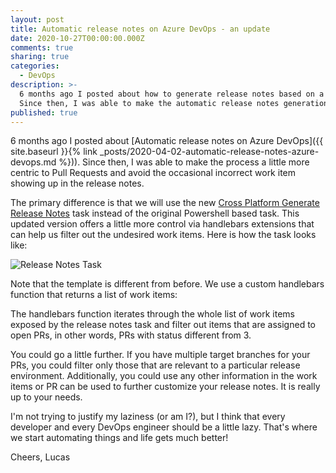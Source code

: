 ```yaml
---
layout: post
title: Automatic release notes on Azure DevOps - an update
date: 2020-10-27T00:00:00.000Z
comments: true
sharing: true
categories:
  - DevOps
description: >-
  6 months ago I posted about how to generate release notes based on a good development process.
  Since then, I was able to make the automatic release notes generation even better. In this post, I will show you how.
published: true
---
```


6 months ago I posted about [Automatic release notes on Azure DevOps]({{ site.baseurl }}{% link _posts/2020-04-02-automatic-release-notes-azure-devops.md %})). Since then, I was able to make the process a little more centric to Pull Requests and avoid the occasional incorrect work item showing up in the release notes.

The primary difference is that we will use the new [Cross Platform Generate Release Notes](https://github.com/rfennell/AzurePipelines/wiki/GenerateReleaseNotes---Node-based-Cross-Platform-Task) task instead of the original Powershell based task. This updated version offers a little more control via handlebars extensions that can help us filter out the undesired work items. Here is how the task looks like:

![Release Notes Task]({{site.baseurl}}/images/posts/azure-devops-release-notes-new.png)

Note that the template is different from before. We use a custom handlebars function that returns a list of work items:

<script src="https://gist.github.com/jlucaspains/a1c52a02748541f4c7794c3bb8c3b714.js"></script>

The handlebars function iterates through the whole list of work items exposed by the release notes task and filter out items that are assigned to open PRs, in other words, PRs with status different from 3.

<script src="https://gist.github.com/jlucaspains/8e7d27c70f702aeef74986c889963eb4.js"></script>

You could go a little further. If you have multiple target branches for your PRs, you could filter only those that are relevant to a particular release environment. Additionally, you could use any other information in the work items or PR can be used to further customize your release notes. It is really up to your needs.

I'm not trying to justify my laziness (or am I?), but I think that every developer and every DevOps engineer should be a little lazy. That's where we start automating things and life gets much better!

Cheers,
Lucas